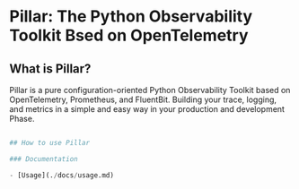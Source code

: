 # Pillar: The Python Observability Toolkit Bsed on OpenTelemetry

## What is Pillar?

Pillar is a pure configuration-oriented Python Observability Toolkit 
based on OpenTelemetry, Prometheus, and FluentBit. 
Building your trace, logging, and metrics in a simple and easy way in your production and development Phase.

```python

## How to use Pillar

### Documentation

- [Usage](./docs/usage.md)

